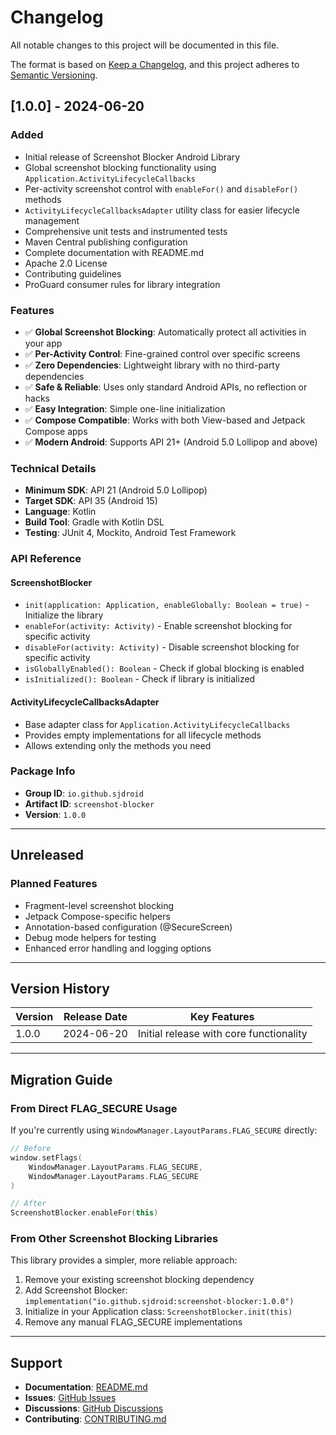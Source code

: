 # Changelog

All notable changes to this project will be documented in this file.

The format is based on [Keep a Changelog](https://keepachangelog.com/en/1.0.0/),
and this project adheres to [Semantic Versioning](https://semver.org/spec/v2.0.0.html).

## [1.0.0] - 2024-06-20

### Added
- Initial release of Screenshot Blocker Android Library
- Global screenshot blocking functionality using `Application.ActivityLifecycleCallbacks`
- Per-activity screenshot control with `enableFor()` and `disableFor()` methods
- `ActivityLifecycleCallbacksAdapter` utility class for easier lifecycle management
- Comprehensive unit tests and instrumented tests
- Maven Central publishing configuration
- Complete documentation with README.md
- Apache 2.0 License
- Contributing guidelines
- ProGuard consumer rules for library integration

### Features
- ✅ **Global Screenshot Blocking**: Automatically protect all activities in your app
- ✅ **Per-Activity Control**: Fine-grained control over specific screens
- ✅ **Zero Dependencies**: Lightweight library with no third-party dependencies
- ✅ **Safe & Reliable**: Uses only standard Android APIs, no reflection or hacks
- ✅ **Easy Integration**: Simple one-line initialization
- ✅ **Compose Compatible**: Works with both View-based and Jetpack Compose apps
- ✅ **Modern Android**: Supports API 21+ (Android 5.0 Lollipop and above)

### Technical Details
- **Minimum SDK**: API 21 (Android 5.0 Lollipop)
- **Target SDK**: API 35 (Android 15)
- **Language**: Kotlin
- **Build Tool**: Gradle with Kotlin DSL
- **Testing**: JUnit 4, Mockito, Android Test Framework

### API Reference

#### ScreenshotBlocker
- `init(application: Application, enableGlobally: Boolean = true)` - Initialize the library
- `enableFor(activity: Activity)` - Enable screenshot blocking for specific activity
- `disableFor(activity: Activity)` - Disable screenshot blocking for specific activity
- `isGloballyEnabled(): Boolean` - Check if global blocking is enabled
- `isInitialized(): Boolean` - Check if library is initialized

#### ActivityLifecycleCallbacksAdapter
- Base adapter class for `Application.ActivityLifecycleCallbacks`
- Provides empty implementations for all lifecycle methods
- Allows extending only the methods you need

### Package Info
- **Group ID**: `io.github.sjdroid`
- **Artifact ID**: `screenshot-blocker`
- **Version**: `1.0.0`

---

## Unreleased

### Planned Features
- Fragment-level screenshot blocking
- Jetpack Compose-specific helpers
- Annotation-based configuration (@SecureScreen)
- Debug mode helpers for testing
- Enhanced error handling and logging options

---

## Version History

| Version | Release Date | Key Features |
|---------|-------------|--------------|
| 1.0.0   | 2024-06-20  | Initial release with core functionality |

---

## Migration Guide

### From Direct FLAG_SECURE Usage

If you're currently using `WindowManager.LayoutParams.FLAG_SECURE` directly:

```kotlin
// Before
window.setFlags(
    WindowManager.LayoutParams.FLAG_SECURE,
    WindowManager.LayoutParams.FLAG_SECURE
)

// After
ScreenshotBlocker.enableFor(this)
```

### From Other Screenshot Blocking Libraries

This library provides a simpler, more reliable approach:

1. Remove your existing screenshot blocking dependency
2. Add Screenshot Blocker: `implementation("io.github.sjdroid:screenshot-blocker:1.0.0")`
3. Initialize in your Application class: `ScreenshotBlocker.init(this)`
4. Remove any manual FLAG_SECURE implementations

---

## Support

- **Documentation**: [README.md](README.md)
- **Issues**: [GitHub Issues](https://github.com/sjdroid/screenshot-blocker/issues)
- **Discussions**: [GitHub Discussions](https://github.com/sjdroid/screenshot-blocker/discussions)
- **Contributing**: [CONTRIBUTING.md](CONTRIBUTING.md) 